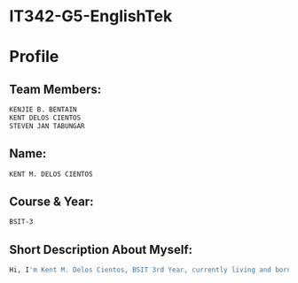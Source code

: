 # IT342-G5-EnglishTek
# Profile

## Team Members:
```sh
KENJIE B. BENTAIN
KENT DELOS CIENTOS
STEVEN JAN TABUNGAR
```
## Name: 
```sh
KENT M. DELOS CIENTOS
```

## Course & Year: 
```sh
BSIT-3
```

## Short Description About Myself:
```sh
Hi, I'm Kent M. Delos Cientos, BSIT 3rd Year, currently living and born here in Cebu City. Little about my self is that, I am approachable and friendly. I admire to be a Data Analyst or Web Developer, one day :D. Hobbies are games, reading, driving, reading, and listening to music. 
```
